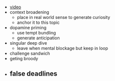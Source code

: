 - [video](https://www.youtube.com/watch?v=Kz_brQBl8xk&list=PLXYyE43vBNhmwUs76g4QFo7hT8v1gCVo8&index=1)
- context broadening
	- place in real world sense to generate curiosity
	- anchor it to this topic
- dopamine priming
	- use tempt bundling
	- generate anticipation
- singular deep dive
	- leave when mental blockage but keep in loop
- challenge sandwich
- geting broody
- false deadlines
	-